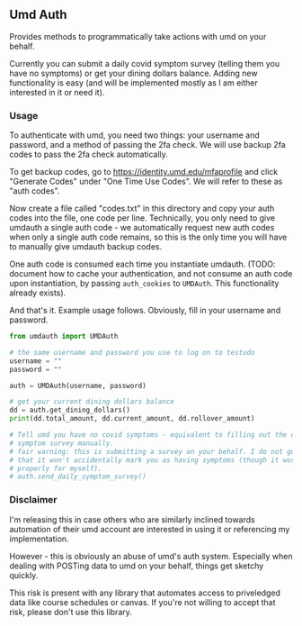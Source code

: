 ## Umd Auth

Provides methods to programmatically take actions with umd on your behalf.

Currently you can submit a daily covid symptom survey (telling them you have no symptoms) or get your dining dollars balance. Adding new functionality is easy (and will be implemented mostly as I am either interested in it or need it).

### Usage

To authenticate with umd, you need two things: your username and password, and a method of passing the 2fa check. We will use backup 2fa codes to pass the 2fa check automatically.

To get backup codes, go to <https://identity.umd.edu/mfaprofile> and click "Generate Codes" under "One Time Use Codes". We will refer to these as "auth codes".

Now create a file called "codes.txt" in this directory and copy your auth codes into the file, one code per line. Technically, you only need to give umdauth a single auth code - we automatically request new auth codes when only a single auth code remains, so this is the only time you will have to manually give umdauth backup codes.

One auth code is consumed each time you instantiate umdauth.
(TODO: document how to cache your authentication, and not consume an auth code upon instantiation, by passing `auth_cookies` to `UMDAuth`. This functionality already exists).

And that's it. Example usage follows. Obviously, fill in your username and password.

```python
from umdauth import UMDAuth

# the same username and password you use to log on to testudo
username = ""
password = ""

auth = UMDAuth(username, password)

# get your current dining dollars balance
dd = auth.get_dining_dollars()
print(dd.total_amount, dd.current_amount, dd.rollover_amount)

# Tell umd you have no covid symptoms - equivalent to filling out the daily
# symptom survey manually.
# fair warning: this is submitting a survey on your behalf. I do not guarantee
# that it won't accidentally mark you as having symptoms (though it works
# properly for myself).
# auth.send_daily_symptom_survey()
```


### Disclaimer

I'm releasing this in case others who are similarly inclined towards automation of their umd account are interested in using it or referencing my implementation.

However - this is obviously an abuse of umd's auth system. Especially when dealing with POSTing data to umd on your behalf, things get sketchy quickly.

This risk is present with any library that automates access to priveledged data like course schedules or canvas. If you're not willing to accept that risk, please don't use this library.
